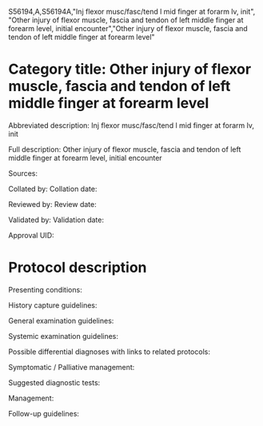 S56194,A,S56194A,"Inj flexor musc/fasc/tend l mid finger at forarm lv, init", "Other injury of flexor muscle, fascia and tendon of left middle finger at forearm level, initial encounter","Other injury of flexor muscle, fascia and tendon of left middle finger at forearm level"
# Category title: Other injury of flexor muscle, fascia and tendon of left middle finger at forearm level

Abbreviated description: Inj flexor musc/fasc/tend l mid finger at forarm lv, init

Full description: Other injury of flexor muscle, fascia and tendon of left middle finger at forearm level, initial encounter

Sources:

Collated by:
Collation date:

Reviewed by:
Review date:

Validated by:
Validation date:

Approval UID:

# Protocol description

Presenting conditions:

History capture guidelines:

General examination guidelines:

Systemic examination guidelines:

Possible differential diagnoses with links to related protocols:

Symptomatic / Palliative management:

Suggested diagnostic tests:

Management:

Follow-up guidelines:

